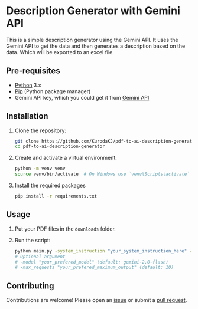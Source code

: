 # Description Generator with Gemini API

This is a simple description generator using the Gemini API. 
It uses the Gemini API to get the data and then generates a description based on the data. Which will be exported to an excel file.

## Pre-requisites

- [Python](https://www.python.org/downloads/) 3.x
- [Pip](https://pypi.org/project/pip/) (Python package manager)
- Gemini API key, which you could get it from [Gemini API](https://ai.google.dev/gemini-api/docs)

## Installation

1. Clone the repository:
   ```sh
   git clone https://github.com/KurodaKJ/pdf-to-ai-description-generator.git
   cd pdf-to-ai-description-generator
   ```
   
2. Create and activate a virtual environment:
   ```sh
   python -m venv venv
   source venv/bin/activate  # On Windows use `venv\Scripts\activate`
   ```
   
3. Install the required packages
   ```sh
   pip install -r requirements.txt
   ```
   
## Usage

1. Put your PDF files in the `downloads` folder.

2. Run the script:
   ```sh
   python main.py -system_instruction "your_system_instruction_here" -apiKey "your_api_key_here"
   # Optional argument 
   # -model "your_prefered_model" (default: gemini-2.0-flash)
   # -max_requests "your_prefered_maximum_output" (default: 10)
   ```

## Contributing

Contributions are welcome! Please open an [issue](https://github.com/KurodaKJ/pdf-to-ai-description-generator/issues) or submit a [pull request](https://github.com/KurodaKJ/pdf-to-ai-description-generator/pulls).
   
